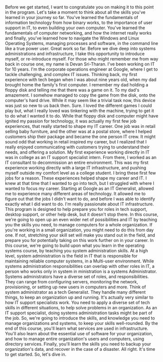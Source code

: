 Before we get started, I want to congratulate you on making it to this point in
the program. Let's take a moment to think about all the skills you've learned in
your journey so far. You've learned the fundamentals of information technology
from how binary works, to the importance of user support in IT, to even building
your own computer. You've learned the fundamentals of computer networking, and
how the internet really works and finally, you've learned how to navigate the
Windows and Linux Operating Systems, managing processes and software, in the
command line like a true power user. Great work so far. Before we dive deep into
systems administrations and infrastructure, I take this opportunity to introduce
myself, or re-introduce myself. For those who might remember me from way back in
course one, my name is Devan Sri-Tharan. I've been working on IT for 10 years.
I'm the corporate operations engineer at Google, where I get to tackle
challenging, and complex IT issues. Thinking back, my first experience with tech
began when I was about nine years old, when my dad brought home the family's
first computer. I remember my dad holding a floppy disk and telling me that
there was a game on it. To my dad's amazement. I somehow managed to copy the
game from the disk, onto the computer's hard drive. While it may seem like a
trivial task now, this device was just so new to us back then. Sure. I loved the
different games I could play but, what I really loved was tinkering with the
machine, trying to get it to do what I wanted it to do. While that floppy disk
and computer might have ignited my passion for technology, it was actually my
first few job experiences, that really started to shape my IT career. One job
was in retail selling baby furniture, and the other was at a postal store, where
I helped customers ship their package and became the one person IT crew. It
might sound odd that working in retail inspired my career, but I realized that I
really enjoyed communicating with customers trying to understand their needs,
and offering a solution. My first experience working directly in IT was in
college as an IT support specialist intern. From there, I worked as an IT
consultant to decommission an entire environment. This was my first experience
working directly with a large IT infrastructure, and pushing myself outside my
comfort level as a college student. I bring these first few jobs for a reason.
These experiences helped shape my career and IT. I knew at that time that I
wanted to go into tech, but I struggled with where I wanted to focus my career.
Starting at Google as an IT Generalist, allowed me to experience many different
areas of technology. It allowed me to figure out that the jobs I didn't want to
do, and before I was able to identify exactly what I did want to do. I'm really
passionate about IT infrastructure. This program is designed to help prepare you
for roles in tech support, desktop support, or other help desk, but it doesn't
stop there. In this course, we're going to open up an even wider net of
possibilities and IT by teaching you the skills you need, to manage computers
for a whole organization. If you're working in a small organization, you might
need to do this from day one. If not, stretching your skill set will make you
stand out in the field, and prepare you for potentially taking on this work
further on in your career. In this course, we're going to build upon what you
learn in the operating systems course, by teaching you system administration
skills. At a high level, system administration is the field in IT that is
responsible for maintaining reliable computer systems, in a Multi-user
environment. While systems administration responsibilities can overlap with
other roles in IT, a person who works only in system in ministration is a
systems Administrator. Systems administrators have a diverse set of roles, and
responsibilities. They can range from configuring servers, monitoring the
network, provisioning, or setting up new users in computers and more. Think of
system administrator as a tech Generalist. They handle many different things, to
keep an organization up and running. It's actually very similar to how IT
support specialists work. You need to apply a diverse set of tech skills in
different situations, to help solve problems in an organization. As an IT
support specialist, doing systems administration tasks might be part of the job.
So, we're going to introduce the skills, and knowledge you need to manage
organizations and systems, to keep your skills well-rounded. By the end of this
course, you'll learn what services are used in infrastructure. You'll also learn
about the essential use of software for your organization, and how to manage
entire organization's users and computers, using directory services. Finally,
you'll learn the skills you need to backup your organization's data, and recover
in the case of a disaster. All right. It's time to get started. So, let's dive
in.